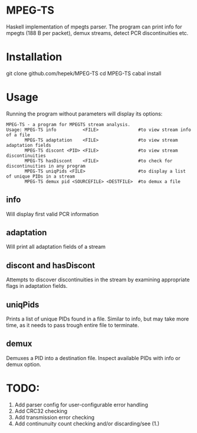 MPEG-TS
=======

Haskell implementation of mpegts parser.
The program can print info for mpegts (188 B per packet), demux streams, detect PCR discontinuities etc.


Installation
============

   git clone github.com/hepek/MPEG-TS
   cd MPEG-TS
   cabal install


Usage
=====

Running the program without parameters will display its options:

    MPEG-TS - a program for MPEGTS stream analysis.
    Usage: MPEG-TS info          <FILE>               #to view stream info of a file
           MPEG-TS adaptation    <FILE>               #to view stream adaptation fields
           MPEG-TS discont <PID> <FILE>               #to view stream discontinuities
           MPEG-TS hasDiscont    <FILE>               #to check for discontinuities in any program
           MPEG-TS uniqPids <FILE>                    #to display a list of unique PIDs in a stream
           MPEG-TS demux pid <SOURCEFILE> <DESTFILE>  #to demux a file

info
----
 
Will display first valid PCR information

adaptation
----------

Will print all adaptation fields of a stream

discont and hasDiscont
----------------------

Attempts to discover discontinuities in the stream by examining appropriate flags in adaptation fields.

uniqPids
--------

Prints a list of unique PIDs found in a file. Similar to info, but may take more time, as it needs to pass trough entire file to terminate.

demux
-----

Demuxes a PID into a destination file. Inspect available PIDs with info or demux option.

TODO:
=====

1. Add parser config for user-configurable error handling
2. Add CRC32 checking
3. Add transmission error checking
4. Add continunuity count checking and/or discarding/see (1.)